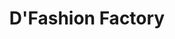 ---
title: "D'Fashion Factory"
url: /santiago-de-los-caballeros/dfashion-factory/
shop: Kleidung
---